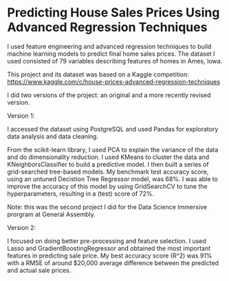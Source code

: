 # Predicting House Sales Prices Using Advanced Regression Techniques

I used feature engineering and advanced regression techniques to build machine learning models to predict final home sales prices. The dataset I used consisted of 79 variables describing features of homes in Ames, Iowa.

This project and its dataset was based on a Kaggle competition: https://www.kaggle.com/c/house-prices-advanced-regression-techniques

I did two versions of the project: an original and a more recently revised version.

Version 1: 

I accessed the dataset using PostgreSQL and used Pandas for exploratory data analysis and data cleaning. 

From the scikit-learn library, I used PCA to explain the variance of the data and do dimensionality reduction. I used KMeans to cluster the data and KNeighborsClassifier to build a predictive model. I then built a series of grid-searched tree-based models. My benchmark test accuracy score, using an untuned Decistion Tree Regressor model, was 68%. I was able to improve the accuracy of this model by using GridSearchCV to tune the hyperparameters, resulting in a (test) score of 72%.

Note: this was the second project I did for the Data Science Immersive prorgram at General Assembly.

Version 2:

I focused on doing better pre-processing and feature selection. I used Lasso and GradientBoostingRegressor and obtained the most important features in predicting sale price. My best accuracy score (R^2) was 91% with a RMSE of around $20,000 average difference between the predicted and actual sale prices.
